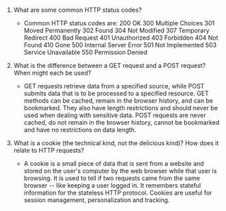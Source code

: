 1. What are some common HTTP status codes?
    - Common HTTP status codes are: 
        200 OK
        300 Multiple Choices
        301 Moved Permanently
        302 Found
        304 Not Modified
        307 Temporary Redirect
        400 Bad Request
        401 Unauthorized
        403 Forbidden
        404 Not Found
        410 Gone
        500 Internal Server Error
        501 Not Implemented
        503 Service Unavailable
        550 Permission Denied

2. What is the difference between a GET request and a POST request? When might each be used?
    - GET requests retrieve data from a specified source, while POST submits data that is to be processed to a specified resource. GET methods can be cached, remain in the browser history, and can be bookmarked. They also have length restrictions and should never be used when dealing with sensitive data. POST requests are never cached, do not remain in the browser history, cannot be bookmarked and have no restrictions on data length. 

3. What is a cookie (the technical kind, not the delicious kind)? How does it relate to HTTP requests?
    - A cookie is a small piece of data that is sent from a website and stored on the user's computer by the web browser while that user is browsing. It is used to tell if two requests came from the same browser -- like keeping a user logged in. It remembers stateful information for the stateless HTTP protocol. Cookies are useful for session management, personalization and tracking. 


